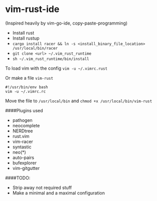 # vim-rust-ide

(Inspired heavily by vim-go-ide, copy-paste-programming)

- Install rust
- Install rustup
- `cargo install racer && ln -s <install_binary_file_location> /usr/local/bin/racer`
- `git clone <url> ~/.vim_rust_runtime`
- `sh ~/.vim_rust_runtime/bin/install`

To load vim with the config `vim -u ~/.vimrc.rust`

Or make a file `vim-rust`

```
#!/usr/bin/env bash
vim -u ~/.vimrc.rc
```
Move the file to `/usr/local/bin` and  `chmod +x /usr/local/bin/vim-rust`

####Plugins used
- pathogen
- neocomplete
- NERDtree
- rust.vim
- vim-racer
- syntastic
- neo(*)
- auto-pairs
- bufexplorer
- vim-gitgutter
 
####TODO:
- Strip away not required stuff
- Make a minimal and a maximal configuration

